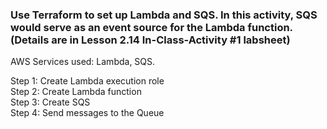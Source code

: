 ### Use Terraform to set up Lambda and SQS. In this activity, SQS would serve as an event source for the Lambda function. (Details are in Lesson 2.14 In-Class-Activity #1 labsheet)

<p>AWS Services used: Lambda, SQS.

<p>Step 1: Create Lambda execution role
<br>Step 2: Create Lambda function
<br>Step 3: Create SQS
<br>Step 4: Send messages to the Queue
